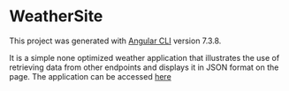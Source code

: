 # WeatherSite

This project was generated with [Angular CLI](https://github.com/angular/angular-cli) version 7.3.8.

It is a simple none optimized weather application that illustrates the use of retrieving data from other endpoints and displays it
in JSON format on the page. The application can be accessed [here](https://harrells-677e9.firebaseapp.com)
